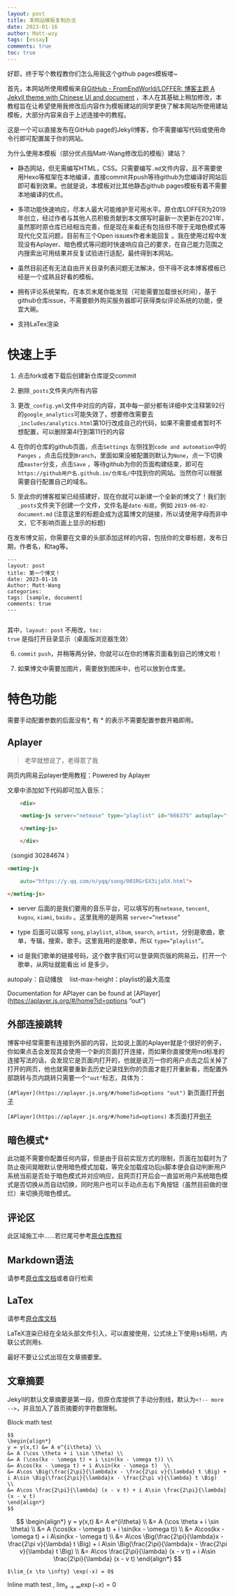 ```yaml
---
layout: post
title: 本网站模板复制办法
date: 2023-01-16
author: Matt-wzy
tags: [essay]
comments: true
toc: true
---
```


好耶，终于写个教程教你们怎么用我这个github pages模板喽~

<!-- more -->

<div>
    <meting-js server="netease" type="song" id="30284674" autoplay="false" list-max-height=1200px>
    </meting-js>
</div>

首先，本网站所使用模板来自[GitHub - FromEndWorld/LOFFER: 博客主题 A Jekyll theme with Chinese UI and document](https://github.com/FromEndWorld/loffer) ，本人在其基础上稍加修改，本教程旨在让希望使用我修改后内容作为模板建站的同学更快了解本网站所使用建站模板，大部分内容来自于上述连接中的教程。

这是一个可以直接发布在GitHub page的Jekyll博客，你不需要编写代码或使用命令行即可配置属于你的网站。

为什么使用本模板（部分优点指Matt-Wang修改后的模板）建站？

- 静态网站，但无需编写HTML，CSS。只需要编写`.md`文件内容，且不需要使用Hexo等框架在本地编译，直接commit并push等待github为您编译好网站后即可看到效果。也就是说，本模板对比其他静态github pages模板有着不需要本地编译的优点。

- 多项功能快速响应，尽本人最大可能维护至可用水平。原仓库LOFFER为2019年创立，经过作者与其他人员积极贡献到本文撰写时最新一次更新在2021年，虽然那时原仓库已经相当完善，但是现在来看还有包括但不限于无暗色模式等现代化交互问题，目前有三个Open issues作者未能回复 。我在使用过程中发现没有Aplayer、暗色模式等问题时快速响应自己的要求，在自己能力范围之内搜索出可用结果并反复试验进行适配，最终得到本网站。

- 虽然目前还有无法自由开关目录列表问题无法解决，但不得不说本博客模板已经是一个成熟且好看的模板。

- 拥有评论系统架构，在本页末尾你能发现（可能需要加载很长时间），基于github仓库issue，不需要额外购买服务器即可获得类似评论系统的功能，便宜大碗。

- 支持LaTex渲染



# 快速上手

1. 点击fork或者下载后创建新仓库提交commit

2. 删除`_posts`文件夹内所有内容

3. 更改`_config.yml`文件中对应的内容，其中每一部分都有详细中文注释第92行的`google_analytics`可能失效了，想要修改需要去`_includes/analytics.html`第10行改成自己的代码，如果不需要或者暂时不想配置，可以删除第4行到第11行的内容

4. 在你的仓库的github页面，点击`Settings` 左侧找到`code and automation`中的 `Panges` ，点击后找到`Branch`，里面如果没被配置则默认为`None`，点一下切换成`master`分支，点击`Save` ，等待github为你的页面构建结束，即可在 `https://github用户名.github.io/仓库名/`中找到你的网站。当然你可以根据需要自行配置自己的域名。

5. 至此你的博客框架已经搭建好，现在你就可以新建一个全新的博文了！我们到`_posts`文件夹下创建一个文件，文件名是`date-标题`，例如 `2019-06-02-document.md` (注意这里的标题会成为这篇博文的链接，所以请使用字母而非中文，它不影响页面上显示的标题)

在发布博文前，你需要在文章的头部添加这样的内容，包括你的文章标题，发布日期，作者名，和tag等。

```
---
layout: post
title: 第一个博文！
date: 2023-01-16
Author: Matt-Wang
categories: 
tags: [sample, document]
comments: true
--- 


```

其中，`layout: post` 不用改，`toc: true` 是指打开目录显示（桌面版浏览器生效）

6. `commit` `push`，并稍等两分钟，你就可以在你的博客页面看到自己的博文啦！

7. 如果博文中需要加图片，需要放到图床中，也可以放到仓库里。

# 特色功能

需要手动配置参数的后面没有*, 有 * 的表示不需要配置参数开箱即用。

## Aplayer

> 老早就想说了，老得意了我

网页内网易云player使用教程：Powered by Aplayer

文章中添加如下代码即可加入音乐：

```html
    <div>

    <meting-js server="netease" type="playlist" id="666375" autoplay="false" list-max-height=1200px>

    </meting-js>

    </div>
```

（songid 30284674 ）

```html
<meting-js

    auto="https://y.qq.com/n/yqq/song/001RGrEX3ija5X.html">

</meting-js>
```

- server 后面的是我们要用的音乐平台，可以填写的有`netease`, `tencent`, `kugou`, `xiami`, `baidu` 。这里我用的是网易 `server=”netease”`

- type 后面可以填写 `song`, `playlist`, `album`, `search`, `artist`，分别是歌曲，歌单，专辑，搜索，歌手。这里我用的是歌单，所以 `type=”playlist”`。

- id 是我们歌单的链接号码，这个数字我们可以登录网页版的网易云，打开一个歌单，从网址就能看出 id 是多少。

autopaly：自动播放    list-max-height：playlist的最大高度

Documentation for APlayer can be found at [APlayer](https://aplayer.js.org/#/home?id=options “out”)

## 外部连接跳转

博客中经常需要有连接到外部的内容，比如说上面的Aplayer就是个很好的例子，你如果点击会发现其会使用一个新的页面打开连接，而如果你直接使用md标准的连接写法的话，会发现它是页面内打开的，也就是说万一你的用户点击之后关掉了打开的网页，他也就需要重新去历史记录找到你的页面才能打开重新看，而配置外部跳转与页内跳转只需要一个`"out"`标志，具体为：

`[APlayer](https://aplayer.js.org/#/home?id=options "out")` 新页面打开[例子](https://aplayer.js.org/#/home?id=options "out")

`[APlayer](https://aplayer.js.org/#/home?id=options)` 本页面打开[例子](https://aplayer.js.org/#/home?id=options)

## 暗色模式*

此功能不需要你配置任何内容，但是由于目前实现方式的限制，页面在加载时为了防止夜间晃眼默认使用暗色模式加载，等完全加载成功后js脚本便会自动判断用户系统当前是否处于暗色模式并对应响应，且网页打开后会一直监听用户系统暗色模式是否切换从而自动切换，同时用户也可以手动点击右下角按钮（虽然目前做的很烂）来切换亮暗色模式。

## 评论区

此区域施工中……若烂尾可参考[原仓库教程](https://fromendworld.github.io/LOFFER/document/#可选添加评论区)

## Markdown语法

请参考[原仓库文档](https://fromendworld.github.io/LOFFER/chinese-markdown-cheatsheet/)或者自行检索

## LaTex

请参考[原仓库文档](https://fromendworld.github.io/LOFFER/math-test/) 

LaTeX渲染已经在全站头部文件引入，可以直接使用，公式块上下使用`$$`标明，内联公式则用`$`.

最好不要让公式出现在文章摘要里。

## 文章摘要

Jekyll的默认文章摘要是第一段，但原仓库提供了手动分割线，默认为`<!-- more -->`，并且加入了首页摘要的字符数限制。

Block math test

```
$$
\begin{align*}
y = y(x,t) &= A e^{i\theta} \\
&= A (\cos \theta + i \sin \theta) \\
&= A (\cos(kx - \omega t) + i \sin(kx - \omega t)) \\
&= A\cos(kx - \omega t) + i A\sin(kx - \omega t)  \\
&= A\cos \Big(\frac{2\pi}{\lambda}x - \frac{2\pi v}{\lambda} t \Big) + i A\sin \Big(\frac{2\pi}{\lambda}x - \frac{2\pi v}{\lambda} t \Big)  \\
&= A\cos \frac{2\pi}{\lambda} (x - v t) + i A\sin \frac{2\pi}{\lambda} (x - v t)
\end{align*}
$$
```

$$
\begin{align*}
y = y(x,t) &= A e^{i\theta} \\
&= A (\cos \theta + i \sin \theta) \\
&= A (\cos(kx - \omega t) + i \sin(kx - \omega t)) \\
&= A\cos(kx - \omega t) + i A\sin(kx - \omega t)  \\
&= A\cos \Big(\frac{2\pi}{\lambda}x - \frac{2\pi v}{\lambda} t \Big) + i A\sin \Big(\frac{2\pi}{\lambda}x - \frac{2\pi v}{\lambda} t \Big)  \\
&= A\cos \frac{2\pi}{\lambda} (x - v t) + i A\sin \frac{2\pi}{\lambda} (x - v t)
\end{align*}
$$





```
$\lim_{x \to \infty} \exp(-x) = 0$
```


Inline math test , $\lim_{x \to \infty} \exp(-x) = 0$


